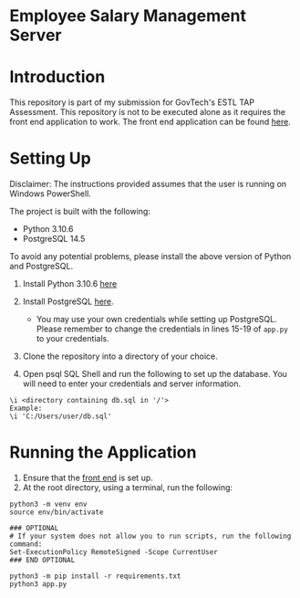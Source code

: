 # Employee Salary Management Server
# Introduction
This repository is part of my submission for GovTech's ESTL TAP Assessment. This repository is not to be
executed alone as it requires the front end application to work. The front end application can be found 
[here](https://github.com/durianpancakes/esm).

# Setting Up
Disclaimer: The instructions provided assumes that the user is running on Windows PowerShell.

The project is built with the following: 
* Python 3.10.6
* PostgreSQL 14.5

To avoid any potential problems, please install the above version of Python and PostgreSQL.

1. Install Python 3.10.6 [here](https://www.python.org/downloads/release/python-3106/)

2. Install PostgreSQL [here](https://www.postgresql.org/download/).
   * You may use your own credentials while setting up PostgreSQL. Please remember to change the credentials in 
   lines 15-19 of `app.py` to your credentials.
3. Clone the repository into a directory of your choice.
4. Open psql SQL Shell and run the following to set up the database. You will need to enter your credentials and server
information. 
```
\i <directory containing db.sql in '/'>
Example:
\i 'C:/Users/user/db.sql'
```

# Running the Application
1. Ensure that the [front end](https://github.com/durianpancakes/esm) is set up.
2. At the root directory, using a terminal, run the following:
```
python3 -m venv env
source env/bin/activate

### OPTIONAL
# If your system does not allow you to run scripts, run the following command:
Set-ExecutionPolicy RemoteSigned -Scope CurrentUser 
### END OPTIONAL

python3 -m pip install -r requirements.txt
python3 app.py
```
